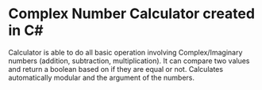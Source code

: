# Complex Number Calculator created in C#
Calculator is able to do all basic operation involving Complex/Imaginary numbers (addition, subtraction, multiplication).
It can compare two values and return a boolean based on if they are equal or not.
Calculates automatically modular and the argument of the numbers.
